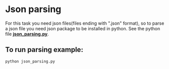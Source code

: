 # Json parsing
  
  For this task you need json files(files ending with ".json" format), so to parse a json file you need json package to be installed in python. See the python file [__json_parsing.py__](json_parsing.py).
  
## To run parsing example: 
  ```python json_parsing.py```
